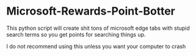 # Microsoft-Rewards-Point-Botter
This python script will create shit tons of microsoft edge tabs with stupid search terms so you get points for searching things up.

I do not recommend using this unless you want your computer to crash
